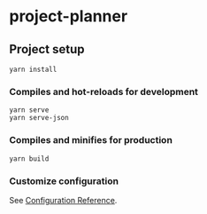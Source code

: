 # project-planner

## Project setup
```
yarn install
```

### Compiles and hot-reloads for development
```
yarn serve
yarn serve-json
```

### Compiles and minifies for production
```
yarn build
```

### Customize configuration
See [Configuration Reference](https://cli.vuejs.org/config/).
